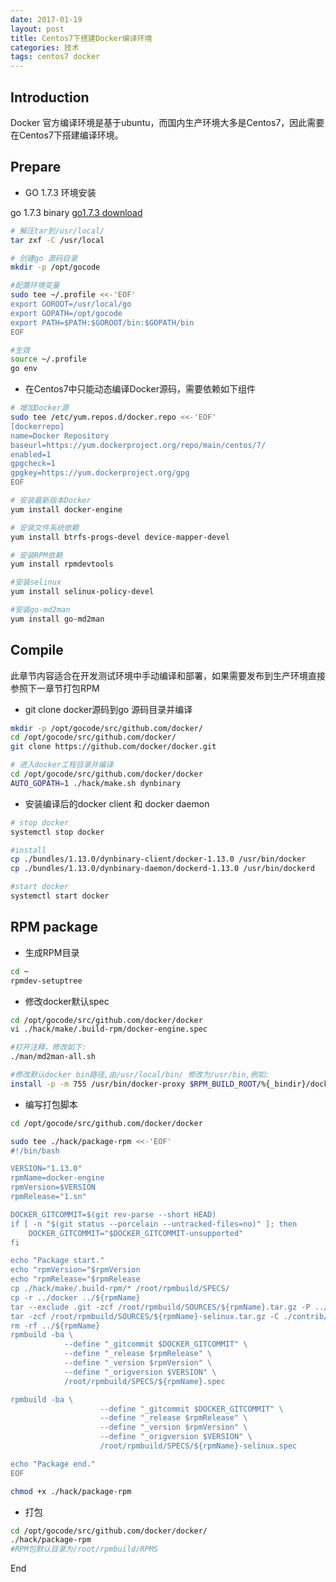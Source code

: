 ```yaml
---
date: 2017-01-19
layout: post
title: Centos7下搭建Docker编译环境
categories: 技术
tags: centos7 docker
---
```


## Introduction

Docker 官方编译环境是基于ubuntu，而国内生产环境大多是Centos7，因此需要在Centos7下搭建编译环境。

## Prepare

* GO 1.7.3 环境安装

go 1.7.3 binary [go1.7.3 download](http://www.golangtc.com/static/go/1.7.3/go1.7.3.linux-amd64.tar.gz)

```sh
# 解压tar到/usr/local/
tar zxf -C /usr/local

# 创建go 源码目录
mkdir -p /opt/gocode

#配置环境变量
sudo tee ~/.profile <<-'EOF'
export GOROOT=/usr/local/go
export GOPATH=/opt/gocode
export PATH=$PATH:$GOROOT/bin:$GOPATH/bin
EOF

#生效
source ~/.profile
go env
```

* 在Centos7中只能动态编译Docker源码，需要依赖如下组件

```sh
# 增加Docker源
sudo tee /etc/yum.repos.d/docker.repo <<-'EOF'
[dockerrepo]
name=Docker Repository
baseurl=https://yum.dockerproject.org/repo/main/centos/7/
enabled=1
gpgcheck=1
gpgkey=https://yum.dockerproject.org/gpg
EOF

# 安装最新版本Docker
yum install docker-engine

# 安装文件系统依赖
yum install btrfs-progs-devel device-mapper-devel

# 安装RPM依赖
yum install rpmdevtools

#安装selinux
yum install selinux-policy-devel

#安装go-md2man
yum install go-md2man
```

## Compile

此章节内容适合在开发测试环境中手动编译和部署，如果需要发布到生产环境直接参照下一章节打包RPM

* git clone docker源码到go 源码目录并编译

```sh
mkdir -p /opt/gocode/src/github.com/docker/
cd /opt/gocode/src/github.com/docker/
git clone https://github.com/docker/docker.git

# 进入docker工程目录并编译
cd /opt/gocode/src/github.com/docker/docker
AUTO_GOPATH=1 ./hack/make.sh dynbinary
```

* 安装编译后的docker client 和 docker daemon

```sh
# stop docker
systemctl stop docker

#install
cp ./bundles/1.13.0/dynbinary-client/docker-1.13.0 /usr/bin/docker
cp ./bundles/1.13.0/dynbinary-daemon/dockerd-1.13.0 /usr/bin/dockerd

#start docker
systemctl start docker
```

## RPM package

* 生成RPM目录

```sh
cd ~
rpmdev-setuptree
```

* 修改docker默认spec

```sh
cd /opt/gocode/src/github.com/docker/docker
vi ./hack/make/.build-rpm/docker-engine.spec

#打开注释，修改如下:
./man/md2man-all.sh

#修改默认docker bin路径,由/usr/local/bin/ 修改为/usr/bin,例如:
install -p -m 755 /usr/bin/docker-proxy $RPM_BUILD_ROOT/%{_bindir}/docker-proxy

```

* 编写打包脚本

```sh
cd /opt/gocode/src/github.com/docker/docker

sudo tee ./hack/package-rpm <<-'EOF'
#!/bin/bash

VERSION="1.13.0"
rpmName=docker-engine
rpmVersion=$VERSION
rpmRelease="1.sn"

DOCKER_GITCOMMIT=$(git rev-parse --short HEAD)
if [ -n "$(git status --porcelain --untracked-files=no)" ]; then
    DOCKER_GITCOMMIT="$DOCKER_GITCOMMIT-unsupported"
fi

echo "Package start."
echo "rpmVersion="$rpmVersion
echo "rpmRelease="$rpmRelease
cp ./hack/make/.build-rpm/* /root/rpmbuild/SPECS/
cp -r ../docker ../${rpmName}
tar --exclude .git -zcf /root/rpmbuild/SOURCES/${rpmName}.tar.gz -P ../${rpmName}
tar -zcf /root/rpmbuild/SOURCES/${rpmName}-selinux.tar.gz -C ./contrib/selinux/ ${rpmName}-selinux
rm -rf ../${rpmName}
rpmbuild -ba \
            --define "_gitcommit $DOCKER_GITCOMMIT" \
            --define "_release $rpmRelease" \
            --define "_version $rpmVersion" \
            --define "_origversion $VERSION" \
            /root/rpmbuild/SPECS/${rpmName}.spec

rpmbuild -ba \
                    --define "_gitcommit $DOCKER_GITCOMMIT" \
                    --define "_release $rpmRelease" \
                    --define "_version $rpmVersion" \
                    --define "_origversion $VERSION" \
                    /root/rpmbuild/SPECS/${rpmName}-selinux.spec

echo "Package end."
EOF

chmod +x ./hack/package-rpm
```

* 打包

```sh
cd /opt/gocode/src/github.com/docker/docker/
./hack/package-rpm
#RPM包默认目录为/root/rpmbuild/RPMS
```

End
